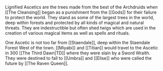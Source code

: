Lignified Ascetics are the trees made from the best of the Archdruids when [[The Cleansing]] began as a punishment from the [[Gods]] for their failure to protect the world. They stand as some of the largest trees in the world, deep within forests and protected by all kinds of magical and natural threats. They are indestructible but often shed twigs which are used in the creation of various magical items as well as spells and rituals.

One Ascetic is not too far from [[Staendale]], deep within the Staendale Forest West of the town. [[Miyabi]] and [[Titian]] would travel to the Ascetic in 300 [[The Third Dawn|TD]] where they were slain by a Sword Wraith. They were destined to fall to [[Umbra]] and [[Elise]] who were called the future by [[The Raven Queen]].